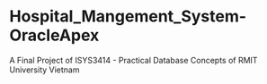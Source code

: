 # Hospital_Mangement_System-OracleApex
A Final Project of ISYS3414 - Practical Database Concepts of RMIT University Vietnam
